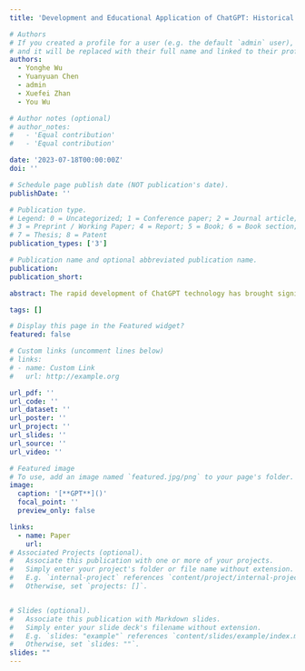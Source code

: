 ```yaml
---
title: 'Development and Educational Application of ChatGPT: Historical Context, Technological Empowerment, and Knowledge Design'

# Authors
# If you created a profile for a user (e.g. the default `admin` user), write the username (folder name) here
# and it will be replaced with their full name and linked to their profile.
authors:
  - Yonghe Wu
  - Yuanyuan Chen
  - admin
  - Xuefei Zhan
  - You Wu

# Author notes (optional)
# author_notes:
#   - 'Equal contribution'
#   - 'Equal contribution'

date: '2023-07-18T00:00:00Z'
doi: ''

# Schedule page publish date (NOT publication's date).
publishDate: ''

# Publication type.
# Legend: 0 = Uncategorized; 1 = Conference paper; 2 = Journal article;
# 3 = Preprint / Working Paper; 4 = Report; 5 = Book; 6 = Book section;
# 7 = Thesis; 8 = Patent
publication_types: ['3']

# Publication name and optional abbreviated publication name.
publication: 
publication_short: 

abstract: The rapid development of ChatGPT technology has brought significant impact and challenges to the field of education. Many scholars have begun to explore the educational potential of ChatGPT and contemplate how to achieve a deep integration of education and technology through large-scale language models. In this regard, we investigated the transformative power of ChatGPT in education from the perspectives of historical context and the evolution of educational technology, indicating that 1) technology drived the discovery of educational laws; 2) ChatGPT reflected emergent features of complex systems; 3) technological transformation led to changes in knowledge representation, knowledge generation, forms and functionalities of educational tools, as well as educational concepts and methods. To further explore the deep applications of ChatGPT in education, we proposed a framework for constructing a knowledge graph of biological disciplines, which involved extracting knowledge through multi-turn question-and-answer sessions with ChatGPT and utilizing the Neo4j visual graph database to form a knowledge graph from the extracted knowledge repository.

tags: []

# Display this page in the Featured widget?
featured: false

# Custom links (uncomment lines below)
# links:
# - name: Custom Link
#   url: http://example.org

url_pdf: ''
url_code: ''
url_dataset: ''
url_poster: ''
url_project: ''
url_slides: ''
url_source: ''
url_video: ''

# Featured image
# To use, add an image named `featured.jpg/png` to your page's folder.
image:
  caption: '[**GPT**]()'
  focal_point: ''
  preview_only: false

links:
  - name: Paper
    url:
# Associated Projects (optional).
#   Associate this publication with one or more of your projects.
#   Simply enter your project's folder or file name without extension.
#   E.g. `internal-project` references `content/project/internal-project/index.md`.
#   Otherwise, set `projects: []`.


# Slides (optional).
#   Associate this publication with Markdown slides.
#   Simply enter your slide deck's filename without extension.
#   E.g. `slides: "example"` references `content/slides/example/index.md`.
#   Otherwise, set `slides: ""`.
slides: ""
---
```

